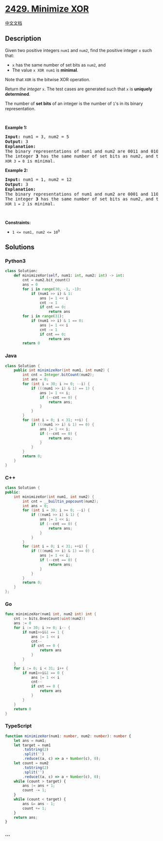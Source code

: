 # [2429. Minimize XOR](https://leetcode.com/problems/minimize-xor)

[中文文档](/solution/2400-2499/2429.Minimize%20XOR/README.md)

## Description

<p>Given two positive integers <code>num1</code> and <code>num2</code>, find the positive integer <code>x</code> such that:</p>

<ul>
	<li><code>x</code> has the same number of set bits as <code>num2</code>, and</li>
	<li>The value <code>x XOR num1</code> is <strong>minimal</strong>.</li>
</ul>

<p>Note that <code>XOR</code> is the bitwise XOR operation.</p>

<p>Return <em>the integer </em><code>x</code>. The test cases are generated such that <code>x</code> is <strong>uniquely determined</strong>.</p>

<p>The number of <strong>set bits</strong> of an integer is the number of <code>1</code>&#39;s in its binary representation.</p>

<p>&nbsp;</p>
<p><strong>Example 1:</strong></p>

<pre>
<strong>Input:</strong> num1 = 3, num2 = 5
<strong>Output:</strong> 3
<strong>Explanation:</strong>
The binary representations of num1 and num2 are 0011 and 0101, respectively.
The integer <strong>3</strong> has the same number of set bits as num2, and the value <code>3 XOR 3 = 0</code> is minimal.
</pre>

<p><strong>Example 2:</strong></p>

<pre>
<strong>Input:</strong> num1 = 1, num2 = 12
<strong>Output:</strong> 3
<strong>Explanation:</strong>
The binary representations of num1 and num2 are 0001 and 1100, respectively.
The integer <strong>3</strong> has the same number of set bits as num2, and the value <code>3 XOR 1 = 2</code> is minimal.
</pre>

<p>&nbsp;</p>
<p><strong>Constraints:</strong></p>

<ul>
	<li><code>1 &lt;= num1, num2 &lt;= 10<sup>9</sup></code></li>
</ul>

## Solutions

<!-- tabs:start -->

### **Python3**

```python
class Solution:
    def minimizeXor(self, num1: int, num2: int) -> int:
        cnt = num2.bit_count()
        ans = 0
        for i in range(30, -1, -1):
            if (num1 >> i) & 1:
                ans |= 1 << i
                cnt -= 1
                if cnt == 0:
                    return ans
        for i in range(31):
            if (num1 >> i) & 1 == 0:
                ans |= 1 << i
                cnt -= 1
                if cnt == 0:
                    return ans
        return 0
```

### **Java**

```java
class Solution {
    public int minimizeXor(int num1, int num2) {
        int cnt = Integer.bitCount(num2);
        int ans = 0;
        for (int i = 30; i >= 0; --i) {
            if (((num1 >> i) & 1) == 1) {
                ans |= 1 << i;
                if (--cnt == 0) {
                    return ans;
                }
            }
        }
        for (int i = 0; i < 31; ++i) {
            if (((num1 >> i) & 1) == 0) {
                ans |= 1 << i;
                if (--cnt == 0) {
                    return ans;
                }
            }
        }
        return 0;
    }
}
```

### **C++**

```cpp
class Solution {
public:
    int minimizeXor(int num1, int num2) {
        int cnt = __builtin_popcount(num2);
        int ans = 0;
        for (int i = 30; i >= 0; --i) {
            if ((num1 >> i) & 1) {
                ans |= 1 << i;
                if (--cnt == 0) {
                    return ans;
                }
            }
        }
        for (int i = 0; i < 31; ++i) {
            if (((num1 >> i) & 1) == 0) {
                ans |= 1 << i;
                if (--cnt == 0) {
                    return ans;
                }
            }
        }
        return 0;
    }
};
```

### **Go**

```go
func minimizeXor(num1 int, num2 int) int {
	cnt := bits.OnesCount(uint(num2))
	ans := 0
	for i := 30; i >= 0; i-- {
		if num1>>i&1 == 1 {
			ans |= 1 << i
			cnt--
			if cnt == 0 {
				return ans
			}
		}
	}
	for i := 0; i < 31; i++ {
		if num1>>i&1 == 0 {
			ans |= 1 << i
			cnt--
			if cnt == 0 {
				return ans
			}
		}
	}
	return 0
}
```

### **TypeScript**

```ts
function minimizeXor(num1: number, num2: number): number {
    let ans = num1;
    let target = num1
        .toString(2)
        .split('')
        .reduce((a, c) => a + Number(c), 0);
    let count = num2
        .toString(2)
        .split('')
        .reduce((a, c) => a + Number(c), 0);
    while (count > target) {
        ans |= ans + 1;
        count -= 1;
    }
    while (count < target) {
        ans &= ans - 1;
        count += 1;
    }
    return ans;
}
```

### **...**

```

```

<!-- tabs:end -->
